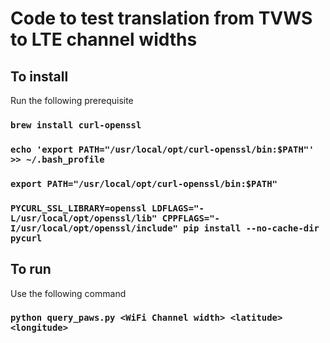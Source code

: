 # Code to test translation from TVWS to LTE channel widths

## To install

Run the following prerequisite

### `brew install curl-openssl`
### `echo 'export PATH="/usr/local/opt/curl-openssl/bin:$PATH"' >> ~/.bash_profile`
### `export PATH="/usr/local/opt/curl-openssl/bin:$PATH"`
### `PYCURL_SSL_LIBRARY=openssl LDFLAGS="-L/usr/local/opt/openssl/lib" CPPFLAGS="-I/usr/local/opt/openssl/include" pip install --no-cache-dir pycurl`

## To run

Use the following command

### `python query_paws.py <WiFi Channel width> <latitude> <longitude>`